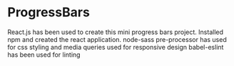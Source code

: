 # ProgressBars
React.js has been used to create this mini progress bars project. Installed npm and created the react application. node-sass pre-processor has used for css styling and media queries used for responsive design babel-eslint has been used for linting
  
